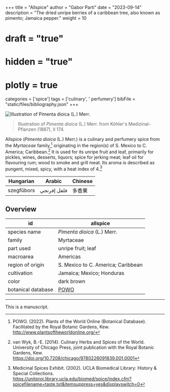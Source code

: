 +++
title = "Allspice"
author = "Gabor Parti"
date = "2023-09-14"
description = "The dried unripe berries of a caribbean tree, also known as pimento; Jamaica pepper."
weight = 10
# draft = "true"
# hidden = "true"
# plotly = true
categories = ['spice']
tags = ['culinary', ' perfumery']
bibFile = "static/files/bibliography.json"
+++

![Illustration of *Pimenta dioica* (L.) Merr.](/images/illustrations/allspice.png?width=25vw "Illustration of *Pimenta dioica* (L.) Merr. from Köhler's Medizinal-Pflanzen (1887), II 174.")

>Illustration of *Pimenta dioica* (L.) Merr. from Köhler's Medizinal-Pflanzen (1887), II 174.

Allspice (*Pimenta dioica* (L.) Merr.) is a culinary and perfumery spice from the *Myrtaceae* family,[^powo] originating in the region(s) of S. Mexico to C. America; Caribbean.[^van_wyk_culinary_2014] It is used for its unripe fruit and leaf, primarily for pickles, wines, desserts, liquors; spice for jerking meat; leaf oil for flavouring rum; wood to smoke and grill meat. Its aroma is described as pungent, mixed, spicy, with a heat index of 4.[^ucla_medicinal_2002]

| Hungarian|   Arabic  |Chinese|
|----------|-----------|-------|
|szegfűbors|فلفل إفرنجي|  多香果  |

## Overview

|        id        |                      allspice                     |
|------------------|---------------------------------------------------|
|   species name   |            *Pimenta dioica* (L.) Merr.            |
|      family      |                     Myrtaceae                     |
|     part used    |                 unripe fruit; leaf                |
|     macroarea    |                      Americas                     |
| region of origin |         S. Mexico to C. America; Caribbean        |
|    cultivation   |             Jamaica; Mexico; Honduras             |
|       color      |                     dark brown                    |
|botanical database|[POWO](https://powo.science.kew.org/taxon/196799-2)|

[^powo]: POWO. (2022). Plants of the World Online (Botanical Database). Facilitated by the Royal Botanic Gardens, Kew. http://www.plantsoftheworldonline.org/
[^van_wyk_culinary_2014]: van Wyk, B.-E. (2014). Culinary Herbs and Spices of the World. University of Chicago Press, joint publication with the Royal Botanic Gardens, Kew. https://doi.org/10.7208/chicago/9780226091839.001.0001
[^ucla_medicinal_2002]: Medicinal Spices Exhibit. (2002). UCLA Biomedical Library: History & Special Collections. https://unitproj.library.ucla.edu/biomed/spice/index.cfm?spicefilename=taste.txt&itemsuppress=yes&displayswitch=0

***

This is a manuscript.